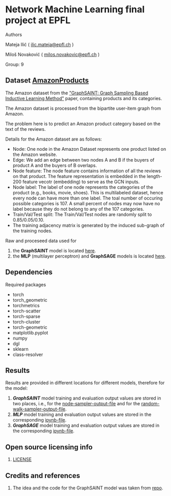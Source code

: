 # Network Machine Learning final project at EPFL

Authors

Mateja Ilić ( ilic.mateja@epfl.ch )

Miloš Novaković ( milos.novakovic@epfl.ch ) 

Group: 9

## Dataset [AmazonProducts](https://pytorch-geometric.readthedocs.io/en/latest/_modules/torch_geometric/datasets/amazon_products.html)

The Amazon dataset from the ["GraphSAINT: Graph Sampling Based Inductive Learning Method"](https://arxiv.org/abs/1907.04931) paper, containing products and its categories.

The Amazon dataset is processed from the bipartite user-item graph from Amazon.

The problem here is to predict an Amazon product category based on the text of the reviews. 

Details for the Amazon dataset are as follows:

* Node: One node in the Amazon Dataset represents one product listed on the Amazon website.
* Edge: We add an edge between two nodes A and B if the buyers of product A and the buyers of B overlaps.
* Node feature: The node feature contains information of all the reviews on that product. The feature representation is embedded in the length-200 feature vecotr (embedding) to serve as the GCN inputs.
* Node label: The label of one node represents the categories of the product (e.g., books, movie, shoes). This is multilabeled dataset, hence every node can have more than one label. The toal number of occuring possible categories is  107. A small percent of nodes may now have no label because they do not belong to any of the 107 categories.
* Train/Val/Test split: The Train/Val/Test nodes are randomly split to 0.85/0.05/0.10.
* The training adjacency matrix is generated by the induced sub-graph of the training nodes.

Raw and proceseed data used for

1. the **GraphSAINT** model is located [here](https://drive.google.com/drive/folders/19qW5aq0C17Zqvv9sDmZn1sxlv3MPdYm1?usp=sharing).
2. the **MLP** (multilayer perceptron) and **GraphSAGE** models is located [here](https://drive.google.com/drive/folders/1KPE50zojEd0jMAY58ypHdF6sqfu71pb8?usp=sharing).

## Dependencies
Required packages 

* torch
* torch_geometric
* torchmetrics
* torch-scatter
* torch-sparse
* torch-cluster
* torch-geometric
* matplotlib.pyplot
* numpy
* dgl
* sklearn
* class-resolver


## Results

Results are provided in different locations for different models, therefore for the model:

1. ***GraphSAINT*** model training and evaluation output values are stored in two places, i.e., for the [node-sampler-output-file](GraphSAINT/node_sampler_training_evaluation_test_cleared.txt) and for the [random-walk-sampler-output-file](GraphSAINT/random_walk_sampler_training_evaluation_test_cleared.txt).
2. ***MLP*** model training and evaluation output values are stored in the corresponding [ipynb-file](MLP/Project_exploitation_MLP.ipynb).
3. ***GraphSAGE*** model training and evaluation output values are stored in the corresponding [ipynb-file](GraphSAGE/Project_exploitation_GraphSAGE.ipynb).


## Open source licensing info
1. [LICENSE](LICENSE)

## Credits and references

1. The idea and the code for the GraphSAINT model was taken from [repo](https://github.com/lt610/GraphSaint).
